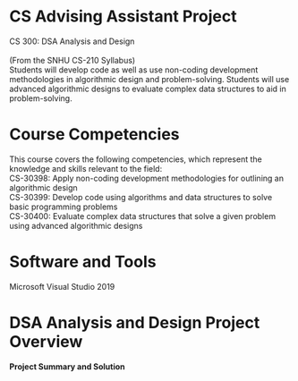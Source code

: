 # CS Advising Assistant Project
CS 300: DSA Analysis and Design
<br/>
<br/>(From the SNHU CS-210 Syllabus)
<br/>Students will develop code as well as use non-coding development methodologies in algorithmic design and problem-solving. Students will use advanced algorithmic designs to evaluate complex data structures to aid in problem-solving.

# Course Competencies
This course covers the following competencies, which represent the knowledge and skills relevant to the field:
<br/>CS-30398: Apply non-coding development methodologies for outlining an algorithmic design
<br/>CS-30399: Develop code using algorithms and data structures to solve basic programming problems
<br/>CS-30400: Evaluate complex data structures that solve a given problem using advanced algorithmic designs

# Software and Tools
Microsoft Visual Studio 2019

# DSA Analysis and Design Project Overview
__Project Summary and Solution__<br/>
